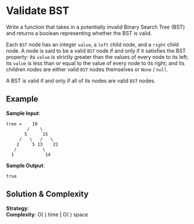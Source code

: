 # Validate BST  
Write a function that takes in a potentially invalid Binary Search Tree (BST) and returns a boolean representing whether the BST is valid.  

Each `BST` node has an integer `value`, a `left` child node, and a `right` child node. A node is said to be a valid `BST` node if and only if it satisfies the BST property: its `value` is strictly greater than the values of every node to its left; its `value` is less than or equal to the value of every node to its right; and its children nodes are either valid `BST` nodes themselves or `None` / `null`.  

A BST is valid if and only if all of its nodes are valid `BST` nodes.  

## Example  
__Sample Input__:  
```
tree =    10
        /    \
       5      15
     /   \   /   \
    2     5 13    22
   /          \
  1            14
```
__Sample Output__:  
```
true
```

## Solution & Complexity  
__Strategy__:  
__Complexity__: O( ) time | O( ) space
